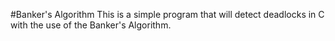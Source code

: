 #Banker's Algorithm
This is a simple  program that will detect deadlocks in C with the use of the Banker's Algorithm.
